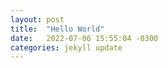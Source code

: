 ```yaml
---
layout: post
title:  "Hello World"
date:   2022-07-06 15:55:04 -0300
categories: jekyll update
---
```

